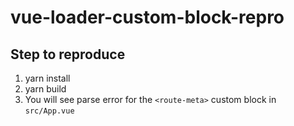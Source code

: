 # vue-loader-custom-block-repro

## Step to reproduce

1. yarn install
2. yarn build
3. You will see parse error for the `<route-meta>` custom block in `src/App.vue`